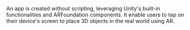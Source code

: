 An app is created without scripting, leveraging Unity's built-in functionalities and ARFoundation components. It enable users to tap on their device's screen to place 3D objects in the real world using AR.
